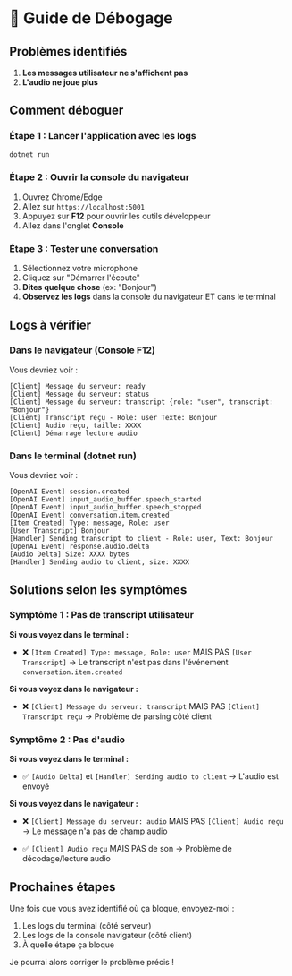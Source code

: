 # 🐛 Guide de Débogage

## Problèmes identifiés

1. **Les messages utilisateur ne s'affichent pas**
2. **L'audio ne joue plus**

## Comment déboguer

### Étape 1 : Lancer l'application avec les logs

```bash
dotnet run
```

### Étape 2 : Ouvrir la console du navigateur

1. Ouvrez Chrome/Edge
2. Allez sur `https://localhost:5001`
3. Appuyez sur **F12** pour ouvrir les outils développeur
4. Allez dans l'onglet **Console**

### Étape 3 : Tester une conversation

1. Sélectionnez votre microphone
2. Cliquez sur "Démarrer l'écoute"
3. **Dites quelque chose** (ex: "Bonjour")
4. **Observez les logs** dans la console du navigateur ET dans le terminal

## Logs à vérifier

### Dans le navigateur (Console F12)

Vous devriez voir :
```
[Client] Message du serveur: ready
[Client] Message du serveur: status
[Client] Message du serveur: transcript {role: "user", transcript: "Bonjour"}
[Client] Transcript reçu - Role: user Texte: Bonjour
[Client] Audio reçu, taille: XXXX
[Client] Démarrage lecture audio
```

### Dans le terminal (dotnet run)

Vous devriez voir :
```
[OpenAI Event] session.created
[OpenAI Event] input_audio_buffer.speech_started
[OpenAI Event] input_audio_buffer.speech_stopped
[OpenAI Event] conversation.item.created
[Item Created] Type: message, Role: user
[User Transcript] Bonjour
[Handler] Sending transcript to client - Role: user, Text: Bonjour
[OpenAI Event] response.audio.delta
[Audio Delta] Size: XXXX bytes
[Handler] Sending audio to client, size: XXXX
```

## Solutions selon les symptômes

### Symptôme 1 : Pas de transcript utilisateur

**Si vous voyez dans le terminal :**
- ❌ `[Item Created] Type: message, Role: user` MAIS PAS `[User Transcript]`
  → Le transcript n'est pas dans l'événement `conversation.item.created`

**Si vous voyez dans le navigateur :**
- ❌ `[Client] Message du serveur: transcript` MAIS PAS `[Client] Transcript reçu`
  → Problème de parsing côté client

### Symptôme 2 : Pas d'audio

**Si vous voyez dans le terminal :**
- ✅ `[Audio Delta]` et `[Handler] Sending audio to client`
  → L'audio est envoyé

**Si vous voyez dans le navigateur :**
- ❌ `[Client] Message du serveur: audio` MAIS PAS `[Client] Audio reçu`
  → Le message n'a pas de champ audio
  
- ✅ `[Client] Audio reçu` MAIS PAS de son
  → Problème de décodage/lecture audio

## Prochaines étapes

Une fois que vous avez identifié où ça bloque, envoyez-moi :
1. Les logs du terminal (côté serveur)
2. Les logs de la console navigateur (côté client)
3. À quelle étape ça bloque

Je pourrai alors corriger le problème précis !

